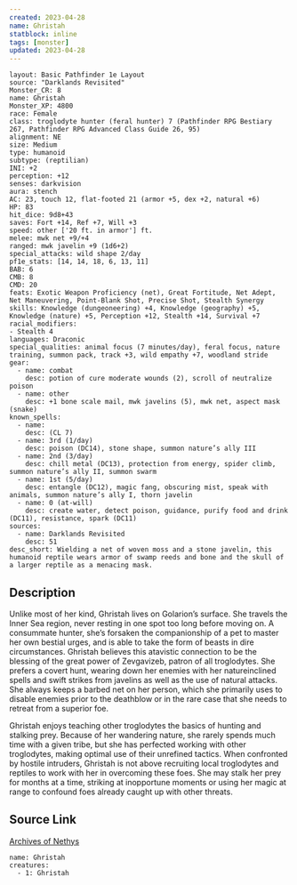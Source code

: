 ```yaml
---
created: 2023-04-28
name: Ghristah
statblock: inline
tags: [monster]
updated: 2023-04-28
---
```

```statblock
layout: Basic Pathfinder 1e Layout
source: "Darklands Revisited"
Monster_CR: 8
name: Ghristah
Monster_XP: 4800
race: Female
class: troglodyte hunter (feral hunter) 7 (Pathfinder RPG Bestiary 267, Pathfinder RPG Advanced Class Guide 26, 95)
alignment: NE
size: Medium
type: humanoid
subtype: (reptilian)
INI: +2
perception: +12
senses: darkvision
aura: stench
AC: 23, touch 12, flat-footed 21 (armor +5, dex +2, natural +6)
HP: 83
hit_dice: 9d8+43
saves: Fort +14, Ref +7, Will +3
speed: other ['20 ft. in armor'] ft.
melee: mwk net +9/+4
ranged: mwk javelin +9 (1d6+2)
special_attacks: wild shape 2/day
pf1e_stats: [14, 14, 18, 6, 13, 11]
BAB: 6
CMB: 8
CMD: 20
feats: Exotic Weapon Proficiency (net), Great Fortitude, Net Adept, Net Maneuvering, Point-Blank Shot, Precise Shot, Stealth Synergy
skills: Knowledge (dungeoneering) +4, Knowledge (geography) +5, Knowledge (nature) +5, Perception +12, Stealth +14, Survival +7
racial_modifiers:
- Stealth 4
languages: Draconic
special_qualities: animal focus (7 minutes/day), feral focus, nature training, summon pack, track +3, wild empathy +7, woodland stride
gear:
  - name: combat
    desc: potion of cure moderate wounds (2), scroll of neutralize poison
  - name: other
    desc: +1 bone scale mail, mwk javelins (5), mwk net, aspect mask (snake)
known_spells:
  - name:
    desc: (CL 7)
  - name: 3rd (1/day)
    desc: poison (DC14), stone shape, summon nature’s ally III
  - name: 2nd (3/day)
    desc: chill metal (DC13), protection from energy, spider climb, summon nature’s ally II, summon swarm
  - name: 1st (5/day)
    desc: entangle (DC12), magic fang, obscuring mist, speak with animals, summon nature’s ally I, thorn javelin
  - name: 0 (at-will)
    desc: create water, detect poison, guidance, purify food and drink (DC11), resistance, spark (DC11)
sources:
  - name: Darklands Revisited
    desc: 51
desc_short: Wielding a net of woven moss and a stone javelin, this humanoid reptile wears armor of swamp reeds and bone and the skull of a larger reptile as a menacing mask.
```
## Description
Unlike most of her kind, Ghristah lives on Golarion’s surface. She travels the Inner Sea region, never resting in one spot too long before moving on. A consummate hunter, she’s forsaken the companionship of a pet to master her own bestial urges, and is able to take the form of beasts in dire circumstances. Ghristah believes this atavistic connection to be the blessing of the great power of Zevgavizeb, patron of all troglodytes. She prefers a covert hunt, wearing down her enemies with her natureinclined spells and swift strikes from javelins as well as the use of natural attacks. She always keeps a barbed net on her person, which she primarily uses to disable enemies prior to the deathblow or in the rare case that she needs to retreat from a superior foe.

Ghristah enjoys teaching other troglodytes the basics of hunting and stalking prey. Because of her wandering nature, she rarely spends much time with a given tribe, but she has perfected working with other troglodytes, making optimal use of their unrefined tactics. When confronted by hostile intruders, Ghristah is not above recruiting local troglodytes and reptiles to work with her in overcoming these foes. She may stalk her prey for months at a time, striking at inopportune moments or using her magic at range to confound foes already caught up with other threats.
## Source Link
[Archives of Nethys](https://aonprd.com/MonsterDisplay.aspx?ItemName=Ghristah)
```encounter-table
name: Ghristah
creatures:
  - 1: Ghristah
```
